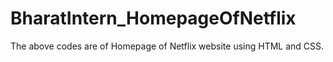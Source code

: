 # BharatIntern_HomepageOfNetflix
The above codes are of Homepage of Netflix website using HTML and CSS.
